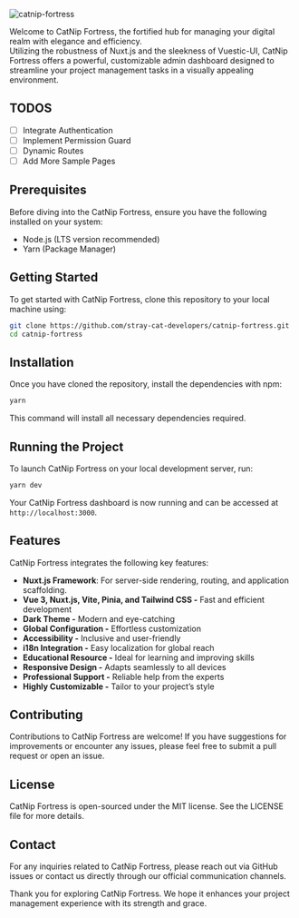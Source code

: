 ![catnip-fortress](https://github.com/stray-cat-developers/catnip-fortress/assets/8306527/8cf97b31-7325-49cb-9d5a-75d223c01b9e)

Welcome to CatNip Fortress, the fortified hub for managing your digital realm with elegance and efficiency.  
Utilizing the robustness of Nuxt.js and the sleekness of Vuestic-UI, CatNip Fortress offers a powerful, customizable admin dashboard designed to streamline your project management tasks in a visually appealing environment.

## TODOS

- [ ] Integrate Authentication
- [ ] Implement Permission Guard
- [ ] Dynamic Routes
- [ ] Add More Sample Pages

## Prerequisites

Before diving into the CatNip Fortress, ensure you have the following installed on your system:
- Node.js (LTS version recommended)
- Yarn (Package Manager)

## Getting Started

To get started with CatNip Fortress, clone this repository to your local machine using:

```bash
git clone https://github.com/stray-cat-developers/catnip-fortress.git
cd catnip-fortress
```

## Installation

Once you have cloned the repository, install the dependencies with npm:

```bash
yarn
```

This command will install all necessary dependencies required.

## Running the Project

To launch CatNip Fortress on your local development server, run:

```bash
yarn dev
```

Your CatNip Fortress dashboard is now running and can be accessed at `http://localhost:3000`. 

## Features

CatNip Fortress integrates the following key features:
- **Nuxt.js Framework**: For server-side rendering, routing, and application scaffolding.
- **Vue 3, Nuxt.js, Vite, Pinia, and Tailwind CSS -** Fast and efficient development
- **Dark Theme -** Modern and eye-catching
- **Global Configuration -** Effortless customization
- **Accessibility -** Inclusive and user-friendly
- **i18n Integration -** Easy localization for global reach
- **Educational Resource -** Ideal for learning and improving skills
- **Responsive Design -** Adapts seamlessly to all devices
- **Professional Support -** Reliable help from the experts
- **Highly Customizable -** Tailor to your project’s style

## Contributing

Contributions to CatNip Fortress are welcome! If you have suggestions for improvements or encounter any issues, please feel free to submit a pull request or open an issue.

## License

CatNip Fortress is open-sourced under the MIT license. See the LICENSE file for more details.

## Contact

For any inquiries related to CatNip Fortress, please reach out via GitHub issues or contact us directly through our official communication channels.

Thank you for exploring CatNip Fortress. We hope it enhances your project management experience with its strength and grace.
